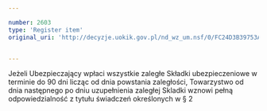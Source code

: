 ```yaml
---

number: 2603
type: 'Register item'
original_uri: 'http://decyzje.uokik.gov.pl/nd_wz_um.nsf/0/FC24D3B39753AF99C12579260033849D?OpenDocument'


---
```


Jeżeli Ubezpieczający wpłaci wszystkie zaległe Składki ubezpieczeniowe w terminie do 90 dni licząc od dnia powstania zaległości, Towarzystwo od dnia następnego po dniu uzupełnienia zaległej Skladki wznowi pełną odpowiedzialność z tytułu świadczeń określonych w § 2
